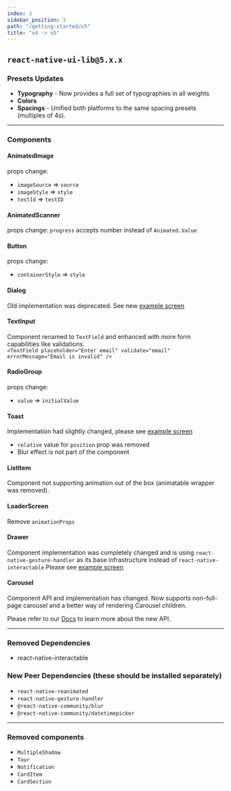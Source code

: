 ```yaml
---
index: 3
sidebar_position: 3
path: "/getting-started/v5"
title: "v4 -> v5"
---
```

## `react-native-ui-lib@5.x.x`

### Presets Updates

- **Typography** - Now provides a full set of typographies in all weights
- **Colors**
- **Spacings** - Unified both platforms to the same spacing presets (multiples of 4s).

--- 

### Components

#### AnimatedImage
props change:
- `imageSource` => `source`
- `imageStyle` => `style`
- `testId` => `testID`

#### AnimatedScanner
props change:
`progress` accepts number instead of `Animated.Value`

#### Button
props change:
- `containerStyle` => `style`

#### Dialog
Old implementation was deprecated. See new [example screen](https://github.com/wix/react-native-ui-lib/blob/master/demo/src/screens/componentScreens/DialogScreen.js)

#### TextInput
Component renamed to `TextField` and enhanced with more form capabilities like validations. <br>
`<TextField placeholder="Enter email" validate="email" errorMessage="Email is invalid" />`

#### RadioGroup
props change:
- `value` => `initialValue`

#### Toast
Implementation had slightly changed, please see [example screen](https://github.com/wix/react-native-ui-lib/blob/master/demo/src/screens/componentScreens/ToastsScreen.js)
- `relative` value for `position` prop was removed
- Blur effect is not part of the component

#### ListItem
Component not supporting animation out of the box (animatable wrapper was removed).

#### LoaderScreen
Remove `animationProps`

#### Drawer
Component implementation was completely changed and is using `react-native-gesture-handler` as its base infrastructure instead of `react-native-interactable`
Please see [example screen](https://github.com/wix/react-native-ui-lib/blob/master/demo/src/screens/componentScreens/DrawerScreen.tsx)

#### Carousel
Component API and implementation has changed. 
Now supports non-full-page carousel and a better way of rendering Carousel children.

Please refer to our [Docs](https://wix.github.io/react-native-ui-lib/) to learn more about the new API.

--- 
### Removed Dependencies
- react-native-interactable

### New Peer Dependencies (these should be installed separately)
- `react-native-reanimated`
- `react-native-gesture-handler`
- `@react-native-community/blur`
- `@react-native-community/datetimepicker`

---

### Removed components

- `MultipleShadow`
- `Tour`
- `Notification`
- `CardItem`
- `CardSection`
